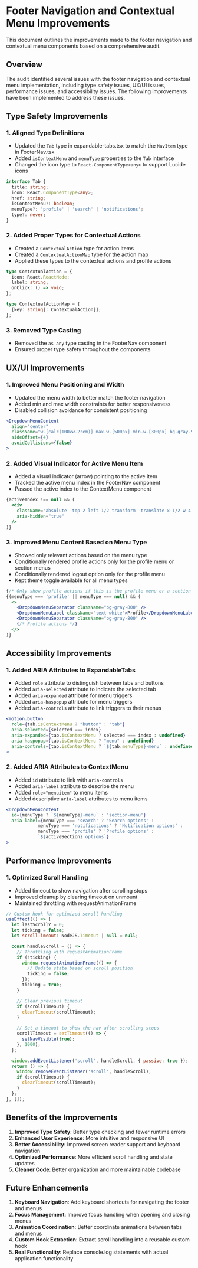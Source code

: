 # Footer Navigation and Contextual Menu Improvements

This document outlines the improvements made to the footer navigation and contextual menu components based on a comprehensive audit.

## Overview

The audit identified several issues with the footer navigation and contextual menu implementation, including type safety issues, UX/UI issues, performance issues, and accessibility issues. The following improvements have been implemented to address these issues.

## Type Safety Improvements

### 1. Aligned Type Definitions

- Updated the `Tab` type in expandable-tabs.tsx to match the `NavItem` type in FooterNav.tsx
- Added `isContextMenu` and `menuType` properties to the `Tab` interface
- Changed the icon type to `React.ComponentType<any>` to support Lucide icons

```typescript
interface Tab {
  title: string;
  icon: React.ComponentType<any>;
  href: string;
  isContextMenu?: boolean;
  menuType?: 'profile' | 'search' | 'notifications';
  type?: never;
}
```

### 2. Added Proper Types for Contextual Actions

- Created a `ContextualAction` type for action items
- Created a `ContextualActionMap` type for the action map
- Applied these types to the contextual actions and profile actions

```typescript
type ContextualAction = {
  icon: React.ReactNode;
  label: string;
  onClick: () => void;
};

type ContextualActionMap = {
  [key: string]: ContextualAction[];
};
```

### 3. Removed Type Casting

- Removed the `as any` type casting in the FooterNav component
- Ensured proper type safety throughout the components

## UX/UI Improvements

### 1. Improved Menu Positioning and Width

- Updated the menu width to better match the footer navigation
- Added min and max width constraints for better responsiveness
- Disabled collision avoidance for consistent positioning

```jsx
<DropdownMenuContent
  align="center"
  className="w-[calc(100vw-2rem)] max-w-[500px] min-w-[300px] bg-gray-950 border-gray-800 relative"
  sideOffset={4}
  avoidCollisions={false}
>
```

### 2. Added Visual Indicator for Active Menu Item

- Added a visual indicator (arrow) pointing to the active item
- Tracked the active menu index in the FooterNav component
- Passed the active index to the ContextMenu component

```jsx
{activeIndex !== null && (
  <div 
    className="absolute -top-2 left-1/2 transform -translate-x-1/2 w-4 h-4 bg-gray-950 border-t border-l border-gray-800 rotate-45"
    aria-hidden="true"
  />
)}
```

### 3. Improved Menu Content Based on Menu Type

- Showed only relevant actions based on the menu type
- Conditionally rendered profile actions only for the profile menu or section menus
- Conditionally rendered logout option only for the profile menu
- Kept theme toggle available for all menu types

```jsx
{/* Only show profile actions if this is the profile menu or a section menu */}
{(menuType === 'profile' || menuType === null) && (
  <>
    <DropdownMenuSeparator className="bg-gray-800" />
    <DropdownMenuLabel className="text-white">Profile</DropdownMenuLabel>
    <DropdownMenuSeparator className="bg-gray-800" />
    {/* Profile actions */}
  </>
)}
```

## Accessibility Improvements

### 1. Added ARIA Attributes to ExpandableTabs

- Added `role` attribute to distinguish between tabs and buttons
- Added `aria-selected` attribute to indicate the selected tab
- Added `aria-expanded` attribute for menu triggers
- Added `aria-haspopup` attribute for menu triggers
- Added `aria-controls` attribute to link triggers to their menus

```jsx
<motion.button
  role={tab.isContextMenu ? "button" : "tab"}
  aria-selected={selected === index}
  aria-expanded={tab.isContextMenu ? selected === index : undefined}
  aria-haspopup={tab.isContextMenu ? "menu" : undefined}
  aria-controls={tab.isContextMenu ? `${tab.menuType}-menu` : undefined}
>
```

### 2. Added ARIA Attributes to ContextMenu

- Added `id` attribute to link with `aria-controls`
- Added `aria-label` attribute to describe the menu
- Added `role="menuitem"` to menu items
- Added descriptive `aria-label` attributes to menu items

```jsx
<DropdownMenuContent
  id={menuType ? `${menuType}-menu` : 'section-menu'}
  aria-label={menuType === 'search' ? 'Search options' : 
            menuType === 'notifications' ? 'Notification options' : 
            menuType === 'profile' ? 'Profile options' : 
            `${activeSection} options`}
>
```

## Performance Improvements

### 1. Optimized Scroll Handling

- Added timeout to show navigation after scrolling stops
- Improved cleanup by clearing timeout on unmount
- Maintained throttling with requestAnimationFrame

```javascript
// Custom hook for optimized scroll handling
useEffect(() => {
  let lastScrollY = 0;
  let ticking = false;
  let scrollTimeout: NodeJS.Timeout | null = null;

  const handleScroll = () => {
    // Throttling with requestAnimationFrame
    if (!ticking) {
      window.requestAnimationFrame(() => {
        // Update state based on scroll position
        ticking = false;
      });
      ticking = true;
    }

    // Clear previous timeout
    if (scrollTimeout) {
      clearTimeout(scrollTimeout);
    }

    // Set a timeout to show the nav after scrolling stops
    scrollTimeout = setTimeout(() => {
      setNavVisible(true);
    }, 1000);
  };

  window.addEventListener('scroll', handleScroll, { passive: true });
  return () => {
    window.removeEventListener('scroll', handleScroll);
    if (scrollTimeout) {
      clearTimeout(scrollTimeout);
    }
  };
}, []);
```

## Benefits of the Improvements

1. **Improved Type Safety**: Better type checking and fewer runtime errors
2. **Enhanced User Experience**: More intuitive and responsive UI
3. **Better Accessibility**: Improved screen reader support and keyboard navigation
4. **Optimized Performance**: More efficient scroll handling and state updates
5. **Cleaner Code**: Better organization and more maintainable codebase

## Future Enhancements

1. **Keyboard Navigation**: Add keyboard shortcuts for navigating the footer and menus
2. **Focus Management**: Improve focus handling when opening and closing menus
3. **Animation Coordination**: Better coordinate animations between tabs and menus
4. **Custom Hook Extraction**: Extract scroll handling into a reusable custom hook
5. **Real Functionality**: Replace console.log statements with actual application functionality
